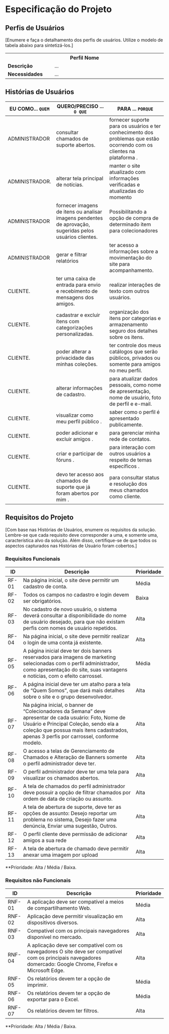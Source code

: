 # Especificação do Projeto

## Perfis de Usuários

[Enumere e faça o detalhamento dos perfis de usuários. Utilize o modelo de tabela abaixo para sintetizá-los.]

<table>
<tbody>
<tr align=center>
<th colspan="2">Perfil Nome </th>
</tr>
<tr>
<td width="150px"><b>Descrição</b></td>
<td width="600px">...</td>
</tr>
<tr>
<td><b>Necessidades</b></td>
<td>...</td>
</tr>
</tbody>
</table>


## Histórias de Usuários


|EU COMO... `QUEM`   | QUERO/PRECISO ... `O QUE` |PARA ... `PORQUE`                 |
|--------------------|---------------------------|----------------------------------|
|ADMINISTRADOR       | consultar chamados de suporte abertos. | fornecer suporte para os usuários e ter conhecimento dos problemas que estão ocorrendo com os clientes na plataforma . |
|ADMINISTRADOR.      | alterar tela principal de notícias.| manter o site atualizado com informações verificadas e atualizadas do momento  |
|ADMINISTRADOR       | fornecer imagens de itens ou analisar imagens pendentes de aprovação, sugeridas pelos usuários clientes.  | Possibilitando a opção de compra de determinado item para colecionadores  
|ADMINISTRADOR       | gerar e filtrar relatórios | ter acesso a informações sobre a movimentação do site para acompanhamento. |
|CLIENTE.            | ter uma caixa de entrada para envio e recebimento de mensagens dos amigos.|realizar interações de texto com outros usuários.  | 
|CLIENTE.            | cadastrar e excluir itens com categorizações personalizadas.|organização dos itens por categorias e armazenamento seguro dos detalhes sobre os itens.  |
|CLIENTE.            | poder alterar a privacidade das minhas coleções.|ter controle dos meus catálogos que serão públicos, privados ou somente para amigos no meu perfil.  | 
|CLIENTE.            | alterar informações de cadastro.|para atualizar dados pessoais, como nome de apresentação, nome de usuário, foto de perfil e e-mail.  |
|CLIENTE.            | visualizar como meu perfil público .| saber como o perfil é apresentado publicamente.  |
|CLIENTE.            | poder adicionar e excluir amigos .| para gerenciar minha rede de contatos.  |
|CLIENTE.            | criar e participar de fóruns .| para interação com outros usuários a respeito de temas específicos .  |
|CLIENTE.            | devo ter acesso aos chamados de suporte que já foram abertos por mim .| para consultar status e resolução dos meus chamados como cliente.  |




## Requisitos do Projeto

[Com base nas Histórias de Usuários, enumere os requisitos da solução. Lembre-se que cada requisito deve corresponder a uma, e somente uma, característica alvo da solução. Além disso, certifique-se de que todos os aspectos capturados nas Histórias de Usuário foram cobertos.]

### Requisitos Funcionais


|ID    | Descrição                | Prioridade |
|-------|---------------------------------|----|
| RF-01 |Na página inicial, o site deve permitir um cadastro de conta.|Média  | 
| RF-02 |Todos os campos no cadastro e login devem ser obrigatórios. |Baixa |
| RF-03 |No cadastro de novo usuário, o sistema deverá consultar a disponibilidade do nome de usuário desejado, para que não existam perfis com nomes de usuário repetidos. |Alta  |
| RF-04 |Na página inicial, o site deve permitir realizar o login de uma conta já existente. |Alta  |
| RF-05 |A página inicial deve ter dois banners reservados para imagens de marketing selecionadas com o perfil administrador, como apresentação do site, suas vantagens e notícias, com o efeito carrossel. |Média  |
| RF-06 |A página inicial deve ter um atalho para a tela de “Quem Somos”, que dará mais detalhes sobre o site e o grupo desenvolvedor.  |Alta  |
| RF-07 |Na página inicial, o banner de “Colecionadores da Semana” deve apresentar de cada usuário: Foto, Nome de Usuário e Principal Coleção, sendo ela a coleção que possua mais itens cadastrados, apenas 3 perfis por carrossel, conforme modelo. |Alta  |
| RF-08 |O acesso a telas de Gerenciamento de Chamados e Alteração de Banners somente o perfil administrador deve ter. |Alta  |
| RF-09 |O perfil administrador deve ter uma tela para visualizar os chamados abertos. |Alta  |
| RF-10 |A tela de chamados do perfil administrador deve possuir a opção de filtrar chamados por ordem de data de criação ou assunto. |Alta  |
| RF-11 |A tela de abertura de suporte, deve ter as opções de assunto: Desejo reportar um problema no sistema, Desejo fazer uma denúncia, Enviar uma sugestão, Outros.  |Alta  |
| RF-12 |O perfil cliente deve permissão de adicionar amigos a sua rede |Alta  |
| RF-13 |A tela de abertura de chamado deve permitir anexar uma imagem por upload |Alta  |


**Prioridade: Alta / Média / Baixa. 

### Requisitos não Funcionais


|ID      | Descrição               |Prioridade |
|--------|-------------------------|----|
| RNF-01 |A aplicação deve ser compatível a meios de compartilhamento Web. |Média | 
| RNF-02 |Aplicação deve permitir visualização em dispositivos diversos.  |Alta  |
| RNF-03 |Compatível com os principais navegadores disponível no mercado.  |Alta  |
| RNF-04 |A aplicação deve ser compatível com os navegadores O site deve ser compatível com os principais navegadores domercado: Google Chrome, Firefox e Microsoft Edge.|Alta  |
| RNF-05 |Os relatórios devem ter a opção de imprimir. |Média |
| RNF-06 |Os relatórios devem ter a opção de exportar para o Excel.|Média |
| RNF-07 |Os relatórios devem ter filtros. |Alta |

**Prioridade: Alta / Média / Baixa. 

